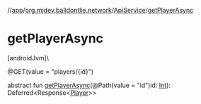 //[app](../../../index.md)/[org.mjdev.balldontlie.network](../index.md)/[ApiService](index.md)/[getPlayerAsync](get-player-async.md)

# getPlayerAsync

[androidJvm]\

@GET(value = &quot;players/{id}&quot;)

abstract fun [getPlayerAsync](get-player-async.md)(@Path(value = &quot;id&quot;)id: [Int](https://kotlinlang.org/api/latest/jvm/stdlib/kotlin/-int/index.html)): Deferred&lt;Response&lt;[Player](../../org.mjdev.balldontlie.model/-player/index.md)&gt;&gt;
